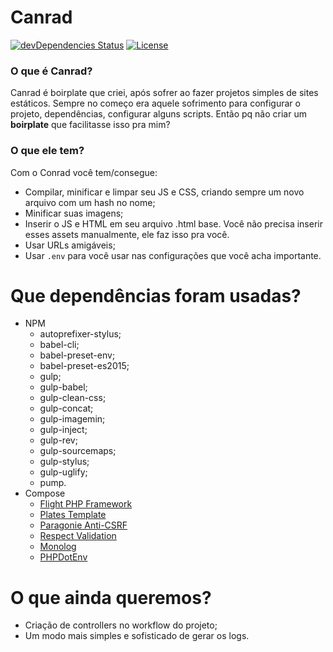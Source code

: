 # Canrad
[![devDependencies Status](https://david-dm.org/allangrds/canrad/dev-status.svg)](https://david-dm.org/allangrds/canrad?type=dev)
[![License](https://img.shields.io/github/license/mashape/apistatus.svg?maxAge=2592000)](https://github.com/allangrds/Canrad/blob/master/LICENSE)

### O que é Canrad?
Canrad é boirplate que criei, após sofrer ao fazer projetos simples de sites estáticos. Sempre no começo era aquele sofrimento para configurar o projeto, dependências, configurar alguns scripts. Então pq não criar um **boirplate** que facilitasse isso pra mim?

### O que ele tem?
Com o Conrad você tem/consegue:
* Compilar, minificar e limpar seu JS e CSS, criando sempre um novo arquivo com um hash no nome;
* Minificar suas imagens;
* Inserir o JS e HTML em seu arquivo .html base. Você não precisa inserir esses assets manualmente, ele faz isso pra você.
* Usar URLs amigáveis;
* Usar `.env` para você usar nas configurações que você acha importante.

# Que dependências foram usadas?
* NPM
    * autoprefixer-stylus;
    * babel-cli;
    * babel-preset-env;
    * babel-preset-es2015;
    * gulp;
    * gulp-babel;
    * gulp-clean-css;
    * gulp-concat;
    * gulp-imagemin;
    * gulp-inject;
    * gulp-rev;
    * gulp-sourcemaps;
    * gulp-stylus;
    * gulp-uglify;
    * pump.
* Compose
  * [Flight PHP Framework](flightphp.com/learn/)
  * [Plates Template](http://platesphp.com/)
  * [Paragonie Anti-CSRF](https://github.com/paragonie/anti-csrf)
  * [Respect Validation](https://github.com/Respect/Validation)
  * [Monolog](https://github.com/Seldaek/monolog)
  * [PHPDotEnv](https://github.com/vlucas/phpdotenv)

# O que ainda queremos?
* Criação de controllers no workflow do projeto;
* Um modo mais simples e sofisticado de gerar os logs.
